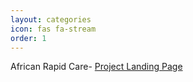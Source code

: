 ```yaml
---
layout: categories
icon: fas fa-stream
order: 1
---
```


African Rapid Care- [Project Landing Page](https://nabil2i.github.io)